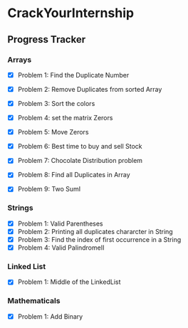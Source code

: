 # CrackYourInternship
## Progress Tracker

### Arrays
- [X] Problem 1: Find the Duplicate Number
- [X] Problem 2: Remove Duplicates from sorted Array
- [X] Problem 3: Sort the colors
- [X] Problem 4: set the matrix Zerors
- [X] Problem 5: Move Zerors
- [X] Problem 6: Best time to buy and sell Stock
- [X] Problem 7: Chocolate Distribution problem
- [X] Problem 8: Find all Duplicates in Array
- [X] Problem 9: Two SumI


### Strings
- [X] Problem 1: Valid Parentheses
- [X] Problem 2: Printing all duplicates chararcter in String 
- [X] Problem 3: Find the index of first occurrence in a String 
- [X] Problem 4: Valid PalindromeII

### Linked List
- [x] Problem 1: Middle of the LinkedList
  

### Mathematicals
- [x] Problem 1: Add Binary  
